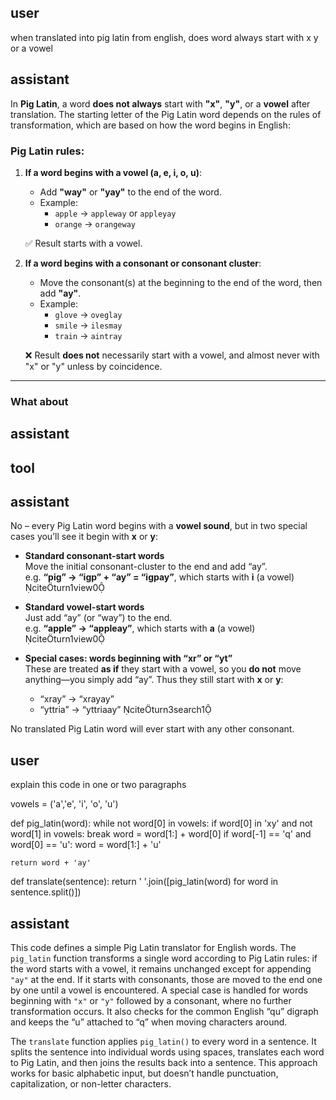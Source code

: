 ## user
when translated into pig latin from english, does word always start with x y or a vowel
## assistant

In **Pig Latin**, a word **does not always** start with **"x"**, **"y"**, or a **vowel** after translation. The starting letter of the Pig Latin word depends on the rules of transformation, which are based on how the word begins in English:

### Pig Latin rules:

1. **If a word begins with a vowel (a, e, i, o, u)**:
   - Add **"way"** or **"yay"** to the end of the word.
   - Example:  
     - `apple` → `appleway` or `appleyay`  
     - `orange` → `orangeway`

   ✅ Result starts with a vowel.

2. **If a word begins with a consonant or consonant cluster**:
   - Move the consonant(s) at the beginning to the end of the word, then add **"ay"**.
   - Example:  
     - `glove` → `oveglay`  
     - `smile` → `ilesmay`  
     - `train` → `aintray`

   ❌ Result **does not** necessarily start with a vowel, and almost never with "x" or "y" unless by coincidence.

---

### What about
## assistant

## tool




## assistant
No – every Pig Latin word begins with a **vowel sound**, but in two special cases you’ll see it begin with **x** or **y**:

- **Standard consonant-start words**  
  Move the initial consonant-cluster to the end and add “ay”.  
  e.g. **“pig” → “igp” + “ay” = “igpay”**, which starts with **i** (a vowel) citeturn1view0  

- **Standard vowel-start words**  
  Just add “ay” (or “way”) to the end.  
  e.g. **“apple” → “appleay”**, which starts with **a** (a vowel) citeturn1view0  

- **Special cases: words beginning with “xr” or “yt”**  
  These are treated **as if** they start with a vowel, so you **do not** move anything—you simply add “ay”. Thus they still start with **x** or **y**:  
  - “xray” → “xrayay”  
  - “yttria” → “yttriaay” citeturn3search1  

No translated Pig Latin word will ever start with any other consonant.
## user
explain this code in one or two paragraphs

vowels = ('a','e', 'i', 'o', 'u')

def pig_latin(word):
    while not word[0] in vowels:
        if word[0] in 'xy' and not word[1] in vowels:
            break
        word = word[1:] + word[0]
        if word[-1] == 'q' and word[0] == 'u':
            word = word[1:] + 'u'

    return word + 'ay'

def translate(sentence):
    return ' '.join([pig_latin(word) for word in sentence.split()])
## assistant
This code defines a simple Pig Latin translator for English words. The `pig_latin` function transforms a single word according to Pig Latin rules: if the word starts with a vowel, it remains unchanged except for appending `"ay"` at the end. If it starts with consonants, those are moved to the end one by one until a vowel is encountered. A special case is handled for words beginning with `"x"` or `"y"` followed by a consonant, where no further transformation occurs. It also checks for the common English “qu” digraph and keeps the “u” attached to “q” when moving characters around.

The `translate` function applies `pig_latin()` to every word in a sentence. It splits the sentence into individual words using spaces, translates each word to Pig Latin, and then joins the results back into a sentence. This approach works for basic alphabetic input, but doesn’t handle punctuation, capitalization, or non-letter characters.